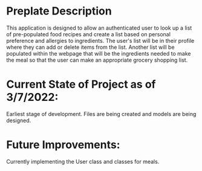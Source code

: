 # Preplate Description
This application is designed to allow an authenticated user to look up a list of pre-populated food recipes and create a list based on personal preference and allergies to ingredients. The user's list will be in their profile where they can add or delete items from the list. Another list will be populated within the webpage that will be the ingredients needed to make the meal so that the user can make an appropriate grocery shopping list. 

# Current State of Project as of 3/7/2022:
Earliest stage of development. Files are being created and models are being designed.

# Future Improvements:
Currently implementing the User class and classes for meals.
